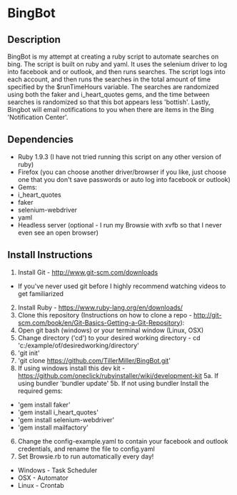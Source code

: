 BingBot
=======

Description
-----------

BingBot is my attempt at creating a ruby script to automate searches on bing.  The script is built on ruby and yaml.  It uses the selenium driver to log into facebook and or outlook, and then runs searches.  The script logs into each account, and then runs the searches in the total amount of time specified by the $runTimeHours variable.  The searches are randomized using both the faker and i_heart_quotes gems, and the time between searches is randomized so that this bot appears less 'bottish'.  Lastly, Bingbot will email notifications to you when there are items in the Bing 'Notification Center'.

Dependencies
------------

* Ruby 1.9.3 (I have not tried running this script on any other version of ruby)
* Firefox (you can choose another driver/browser if you like, just choose one that you don't save passwords or auto log into facebook or outlook)
* Gems:
 * i_heart_quotes
 * faker
 * selenium-webdriver
 * yaml
* Headless server (optional - I run my Browsie with xvfb so that I never even see an open browser)

Install Instructions
---------------------

1. Install Git - http://www.git-scm.com/downloads
 * If you've never used git before I highly recommend watching videos to get familiarized
2. Install Ruby - https://www.ruby-lang.org/en/downloads/
3. Clone this repository (Instructions on how to clone a repo - http://git-scm.com/book/en/Git-Basics-Getting-a-Git-Repository):
 1. Open git bash (windows) or your terminal window (Linux, OSX)
 2. Change directory ('cd') to your desired working directory - cd 'c:/example/of/desiredworking/directory'
 3. 'git init'
 4. 'git clone https://github.com/TillerMiller/BingBot.git'
4. If using windows install this dev kit - https://github.com/oneclick/rubyinstaller/wiki/development-kit
5a. If using bundler 'bundler update'
5b. If not using bundler Install the required gems:
 * 'gem install faker'
 * 'gem install i_heart_quotes'
 * 'gem install selenium-webdriver'
 * 'gem install mailfactory'
6. Change the config-example.yaml to contain your facebook and outlook credentials, and rename the file to config.yaml
7. Set Browsie.rb to run automatically every day!
 * Windows - Task Scheduler
 * OSX - Automator
 * Linux - Crontab
